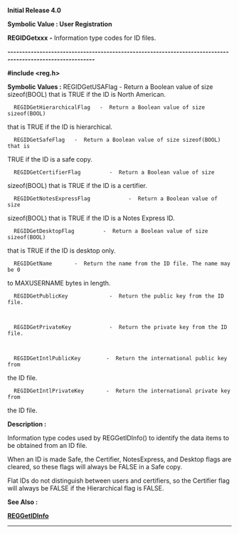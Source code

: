 




<!--
 /\* Font Definitions \*/
 @font-face
 {font-family:Helv;
 panose-1:2 11 6 4 2 2 2 3 2 4;}
@font-face
 {font-family:"Cambria Math";
 panose-1:2 4 5 3 5 4 6 3 2 4;}
 /\* Style Definitions \*/
 p.MsoNormal, li.MsoNormal, div.MsoNormal
 {margin-top:0cm;
 margin-right:0cm;
 margin-bottom:8.0pt;
 margin-left:0cm;
 line-height:107%;
 font-size:11.0pt;
 font-family:"Calibri",sans-serif;}
.MsoChpDefault
 {font-size:11.0pt;}
.MsoPapDefault
 {margin-bottom:8.0pt;
 line-height:107%;}
 /\* Page Definitions \*/
 @page WordSection1
 {size:612.0pt 792.0pt;
 margin:72.0pt 72.0pt 72.0pt 72.0pt;}
div.WordSection1
 {page:WordSection1;}
-->




**Initial Release 4.0**



**Symbolic Value : User Registration**



**REGIDGetxxx** **-** Information
type codes for ID files.


**----------------------------------------------------------------------------------------------------------**



**#include <reg.h>**


 **Symbolic Values :**      REGIDGetUSAFlag   -  Return a Boolean value of size
sizeof(BOOL) that is TRUE if the ID is North American.  

  

      REGIDGetHierarchicalFlag   -  Return a Boolean value of size sizeof(BOOL)
that is TRUE if the ID is hierarchical.  

  

      REGIDGetSafeFlag   -  Return a Boolean value of size sizeof(BOOL) that is
TRUE if the ID is a safe copy.  

  

      REGIDGetCertifierFlag         -  Return a Boolean value of size
sizeof(BOOL) that is TRUE if the ID is a certifier.  

  

      REGIDGetNotesExpressFlag            -  Return a Boolean value of size
sizeof(BOOL) that is TRUE if the ID is a Notes Express ID.  

  

      REGIDGetDesktopFlag         -  Return a Boolean value of size sizeof(BOOL)
that is TRUE if the ID is desktop only.  

  

      REGIDGetName       -  Return the name from the ID file. The name may be 0
to MAXUSERNAME bytes in length.  

  

      REGIDGetPublicKey             -  Return the public key from the ID file.  

  

      REGIDGetPrivateKey            -  Return the private key from the ID file.  

  

      REGIDGetIntlPublicKey        -  Return the international public key from
the ID file.  

  

      REGIDGetIntlPrivateKey       -  Return the international private key from
the ID file.  

  




**Description :**



Information
type codes used by REGGetIDInfo() to identify the data items to be obtained
from an ID file.  

  

When an ID is made Safe, the Certifier, NotesExpress, and Desktop flags are
cleared, so these flags will always be FALSE in a Safe copy.  

  

Flat IDs do not distinguish between users and certifiers, so the Certifier flag
will always be FALSE if the Hierarchical flag is FALSE.


 **See Also :**


**[REGGetIDInfo](REGGetIDInfo.md)**



----------------------------------------------------------------------------------------------------------


 





